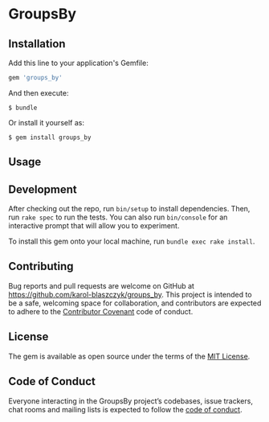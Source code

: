 # GroupsBy

## Installation

Add this line to your application's Gemfile:

```ruby
gem 'groups_by'
```

And then execute:

    $ bundle

Or install it yourself as:

    $ gem install groups_by

## Usage


## Development

After checking out the repo, run `bin/setup` to install dependencies. Then, run `rake spec` to run the tests. You can also run `bin/console` for an interactive prompt that will allow you to experiment.

To install this gem onto your local machine, run `bundle exec rake install`.

## Contributing

Bug reports and pull requests are welcome on GitHub at https://github.com/karol-blaszczyk/groups_by. This project is intended to be a safe, welcoming space for collaboration, and contributors are expected to adhere to the [Contributor Covenant](http://contributor-covenant.org) code of conduct.

## License

The gem is available as open source under the terms of the [MIT License](http://opensource.org/licenses/MIT).

## Code of Conduct

Everyone interacting in the GroupsBy project’s codebases, issue trackers, chat rooms and mailing lists is expected to follow the [code of conduct](https://github.com/[USERNAME]/groups_by/blob/master/CODE_OF_CONDUCT.md).
